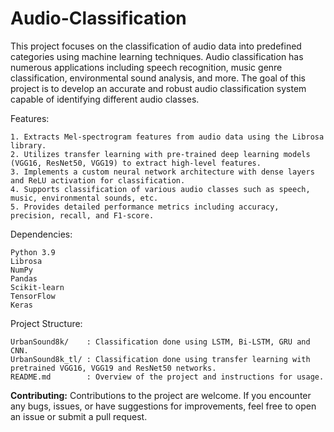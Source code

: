 # Audio-Classification

This project focuses on the classification of audio data into predefined categories using machine learning techniques. Audio classification has numerous applications including speech recognition, music genre classification, environmental sound analysis, and more. The goal of this project is to develop an accurate and robust audio classification system capable of identifying different audio classes.

Features:

    1. Extracts Mel-spectrogram features from audio data using the Librosa library.
    2. Utilizes transfer learning with pre-trained deep learning models (VGG16, ResNet50, VGG19) to extract high-level features.
    3. Implements a custom neural network architecture with dense layers and ReLU activation for classification.
    4. Supports classification of various audio classes such as speech, music, environmental sounds, etc.
    5. Provides detailed performance metrics including accuracy, precision, recall, and F1-score.

Dependencies:

    Python 3.9
    Librosa
    NumPy
    Pandas
    Scikit-learn
    TensorFlow
    Keras
Project Structure:

    UrbanSound8k/    : Classification done using LSTM, Bi-LSTM, GRU and CNN.
    UrbanSound8k_tl/ : Classification done using transfer learning with pretrained VGG16, VGG19 and ResNet50 networks.
    README.md        : Overview of the project and instructions for usage.

**Contributing:**
Contributions to the project are welcome. If you encounter any bugs, issues, or have suggestions for improvements, feel free to open an issue or submit a pull request.
